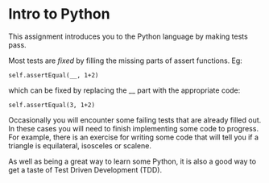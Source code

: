 # Intro to Python

This assignment introduces you to the Python language by making tests pass.

Most tests are *fixed* by filling the missing parts of assert functions. Eg:

    self.assertEqual(__, 1+2)

which can be fixed by replacing the __ part with the appropriate code:

    self.assertEqual(3, 1+2)

Occasionally you will encounter some failing tests that are already filled out.
In these cases you will need to finish implementing some code to progress. For
example, there is an exercise for writing some code that will tell you if a
triangle is equilateral, isosceles or scalene.

As well as being a great way to learn some Python, it is also a good way to get
a taste of Test Driven Development (TDD).